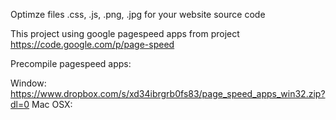 Optimze files .css, .js, .png, .jpg for your website source code

This project using google pagespeed apps from project https://code.google.com/p/page-speed 

Precompile pagespeed apps:

Window: https://www.dropbox.com/s/xd34ibrgrb0fs83/page_speed_apps_win32.zip?dl=0
Mac OSX: 
